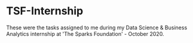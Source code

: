 # TSF-Internship
These were the tasks assigned to me during my Data Science & Business Analytics internship at 'The Sparks Foundation' - October 2020.
